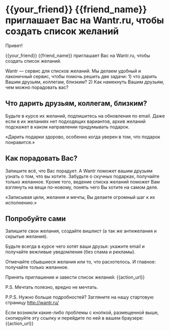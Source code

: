 # {{your_friend}} {{friend_name}} приглашает Вас на Wantr.ru, чтобы создать список желаний

Привет!

{{your_friend}} {{friend_name}} приглашает Вас на Wantr.ru, чтобы создать список желаний.

Wantr — сервис для списков желаний. Мы делаем удобный и лаконичный сервис, чтобы помочь решить две задачи: 1) что дарить Вашим друзьям, коллегам, близким? 2) Как намекнуть Вашим друзьям, чем можно порадовать вас?

## Что дарить друзьям, коллегам, близким?

Будьте в курсе их желаний, подпишитесь на обновления по email. Даже если в их желаниях нет подходящих вариантов, архив желаний подскажет в каком направлении придумывать подарок.

«Дарить подарки здорово, особенно когда уверен в том, что подарок понравится.»

## Как порадовать Вас?

Запишите всё, что Вас порадует. А Wantr поможет вашим друзьям узнать о том, что вы хотите. Забудьте о скучных подарках, получайте только желанное. Кроме того, ведение списка желаний поможет Вам взглянуть на вещи по-новому, понять чего Вы хотите на самом деле.

«Записывая цели, желания и мечты, Вы делаете огромный шаг к их исполнению.»

## Попробуйте сами

Запишите свои желания, создайте вишлист (а так же антижелания и скрытые желания).

Будьте всегда в курсе чего хотят ваши друзья: укажите email и получайте вежливые уведомления (без спама и рекламы).

Отмечайте сбывшиеся желания или то, что расхотелось. И главное: получайте только желанное.

Принять приглашение и завести список желаний: {{action_url}}

P.S. Мечтать полезно, вредно не мечтать.

P.P.S. Нужно больше подробностей? Загляните на нашу стартовую страницу http://wantr.ru/

Если возникли какие-либо проблемы с кнопкой, размещенной выше, скопируйте эту ссылку и перейдите по ней в вашем браузере: {{action_url}}
